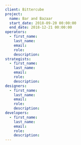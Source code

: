 ```yaml
---
client: Bittercube
project:
  name: Bar and Bazaar
  start_date: 2018-09-20 00:00:00
  end_date: 2018-12-21 00:00:00
operators:
  - first_name:
    last_name:
    email:
    role:
    description:
strategists:
  - first_name:
    last_name:
    email:
    role:
    description:
designers:
  - first_name:
    last_name:
    email:
    role:
    description:
developers:
  - first_name:
    last_name:
    email:
    role:
    description:
---
```


